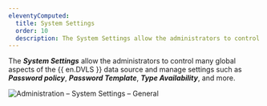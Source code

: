 ```yaml
---
eleventyComputed:
  title: System Settings
  order: 10
  description: The System Settings allow the administrators to control many global aspects of the {{ en.DVLS }} data source and manage settings such as Password policy, Password Template, Type Availability, and more.
---
```

The ***System Settings*** allow the administrators to control many global aspects of the {{ en.DVLS }} data source and manage settings such as ***Password policy***, ***Password Template***, ***Type Availability***, and more.

![Administration – System Settings – General](https://webdevolutions.azureedge.net/docs/en/server/clip10373.png)
